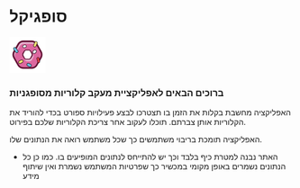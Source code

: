 # סופגיקל

![](public/Donut.svg)

### ברוכים הבאים לאפליקציית מעקב קלוריות מסופגניות

האפליקציה מחשבת בקלות את הזמן בו תצטרכו לבצע פעילויות ספורט בכדי
להוריד את הקלוריות אותן צברתם. תוכלו לעקוב אחר צריכת הקלוריות שלכם
בפירוט.

האפליקציה תומכת בריבוי משתמשים כך שכל משתמש רואה את הנתונים שלו.

- האתר נבנה למטרת כיף בלבד וכך יש להתייחס לנתונים המופיעים בו. כמו
  כן כל הנתונים נשמרים באופן מקומי במכשיר כך שפרטיות המשתמש נשמרת ואין
  שיתוף מידע

